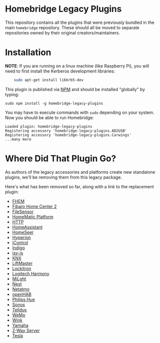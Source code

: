 
# Homebridge Legacy Plugins

This repository contains all the plugins that were previously bundled in the main `homebridge` repository. These should all be moved to separate repositories owned by their original creators/maintainers.

# Installation

**NOTE**: If you are running on a linux machine (like Raspberry Pi), you will need to first install the Kerberos development libraries:

```sh
    sudo apt-get install libkrb5-dev
```

This plugin is published via [NPM](https://www.npmjs.com/package/homebridge-legacy-plugins) and should be installed "globally" by typing:

    sudo npm install -g homebridge-legacy-plugins

You may have to execute commands with `sudo` depending on your system. Now you should be able to run Homebridge:

    Loaded plugin: homebridge-legacy-plugins
    Registering accessory 'homebridge-legacy-plugins.AD2USB'
    Registering accessory 'homebridge-legacy-plugins.Carwings'
    ...many more

# Where Did That Plugin Go?

As authors of the legacy accessories and platforms create new standalone plugins, we'll be removing them from this legacy package.

Here's what has been removed so far, along with a link to the replacement plugin:

  * [FHEM](https://github.com/justme-1968/homebridge-fhem.git)
  * [Fibaro Home Center 2](https://github.com/ilcato/homebridge-Fibaro-HC2)
  * [FileSensor](https://github.com/sphtkr/homebridge-filesensor)
  * [HomeMatic Platform](https://github.com/thkl/homebridge-homematic)
  * [HTTP](https://github.com/rudders/homebridge-http)
  * [HomeAssistant](https://github.com/maddox/homebridge-homeassistant)
  * [HomeSeer](https://github.com/jrhubott/homebridge-homeseer)
  * [Hyperion](https://github.com/danimal4326/homebridge-hyperion)
  * [iControl](https://github.com/nfarina/homebridge-icontrol)
  * [Indigo](https://www.npmjs.com/package/homebridge-indigo)
  * [isy-js](https://github.com/rodtoll/homebridge-isy-js)
  * [KNX](https://github.com/snowdd1/homebridge-knx)
  * [LiftMaster](https://github.com/nfarina/homebridge-liftmaster)
  * [Lockitron](https://github.com/nfarina/homebridge-lockitron)
  * [Logitech Harmony](https://www.npmjs.com/package/homebridge-harmonyhub)
  * [MiLght](https://github.com/dotsam/homebridge-milight)
  * [Nest](https://github.com/kraigm/homebridge-nest)
  * [Netatmo](https://github.com/planetk/homebridge-netatmo)
  * [openHAB](https://github.com/tommasomarchionni/homebridge-openhab)
  * [Philips Hue](https://github.com/thkl/homebridge-philipshue)
  * [Sonos](https://github.com/nfarina/homebridge-sonos)
  * [Telldus](https://github.com/johngson/homebridge-telldus)
  * [WeMo](https://github.com/rudders/homebridge-wemo)
  * [Wink](https://github.com/kraigm/homebridge-wink)
  * [Yamaha](https://github.com/neonightmare/homebridge-yamaha)
  * [Z-Way Server](https://github.com/SphtKr/homebridge-zway)
  * [Tesla](https://github.com/nfarina/homebridge-tesla)
